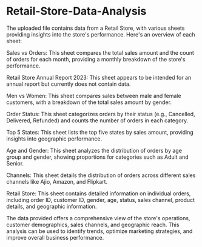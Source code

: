 # Retail-Store-Data-Analysis
The uploaded file contains data from a Retail Store, with various sheets providing insights into the store's performance. Here's an overview of each sheet:

Sales vs Orders: This sheet compares the total sales amount and the count of orders for each month, providing a monthly breakdown of the store's performance.

Retail Store Annual Report 2023: This sheet appears to be intended for an annual report but currently does not contain data.

Men vs Women: This sheet compares sales between male and female customers, with a breakdown of the total sales amount by gender.

Order Status: This sheet categorizes orders by their status (e.g., Cancelled, Delivered, Refunded) and counts the number of orders in each category.

Top 5 States: This sheet lists the top five states by sales amount, providing insights into geographic performance.

Age and Gender: This sheet analyzes the distribution of orders by age group and gender, showing proportions for categories such as Adult and Senior.

Channels: This sheet details the distribution of orders across different sales channels like Ajio, Amazon, and Flipkart.

Retail Store: This sheet contains detailed information on individual orders, including order ID, customer ID, gender, age, status, sales channel, product details, and geographic information.

The data provided offers a comprehensive view of the store's operations, customer demographics, sales channels, and geographic reach. This analysis can be used to identify trends, optimize marketing strategies, and improve overall business performance.
